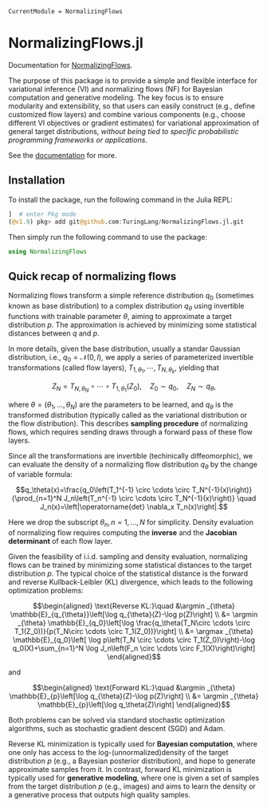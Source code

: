 ```@meta
CurrentModule = NormalizingFlows
```

# NormalizingFlows.jl

Documentation for [NormalizingFlows](https://github.com/TuringLang/NormalizingFlows.jl).


The purpose of this package is to provide a simple and flexible interface for 
variational inference (VI) and normalizing flows (NF) for Bayesian computation and generative modeling.
The key focus is to ensure modularity and extensibility, so that users can easily 
construct (e.g., define customized flow layers) and combine various components 
(e.g., choose different VI objectives or gradient estimates) 
for variational approximation of general target distributions, 
*without being tied to specific probabilistic programming frameworks or applications*. 

See the [documentation](https://turinglang.org/NormalizingFlows.jl/dev/) for more.  

## Installation
To install the package, run the following command in the Julia REPL:
```julia
]  # enter Pkg mode
(@v1.9) pkg> add git@github.com:TuringLang/NormalizingFlows.jl.git
```
Then simply run the following command to use the package:
```julia
using NormalizingFlows
```

## Quick recap of normalizing flows
Normalizing flows transform a simple reference distribution $q_0$ (sometimes known as base distribution) to 
a complex distribution $q_\theta$ using invertible functions with trainable parameter $\theta$, aiming to approximate a target distribution $p$.
The approximation is achieved by minimizing some statistical distances between $q$ and $p$.

In more details, given the base distribution, usually a standar Gaussian distribution, i.e., $q_0 = \mathcal{N}(0, I)$,
we apply a series of parameterized invertible transformations (called flow layers), $T_{1, \theta_1}, \cdots, T_{N, \theta_k}$, yielding that
```math
Z_N = T_{N, \theta_N} \circ \cdots \circ T_{1, \theta_1} (Z_0) , \quad Z_0 \sim q_0,\quad  Z_N \sim q_{\theta}, 
```
where $\theta = (\theta_1, \dots, \theta_N)$ are the parameters to be learned,
and $q_{\theta}$ is the transformed distribution (typically called as the
variational distribution or the flow distribution). 
This describes **sampling procedure** of normalizing flows, which requires
sending draws through a forward pass of these flow layers.

Since all the transformations are invertible (techinically diffeomorphic), we
can evaluate the density of a normalizing flow distribution $q_{\theta}$ by the
change of variable formula:
```math
q_\theta(x)=\frac{q_0\left(T_1^{-1} \circ \cdots \circ
T_N^{-1}(x)\right)}{\prod_{n=1}^N J_n\left(T_n^{-1} \circ \cdots \circ
T_N^{-1}(x)\right)} \quad J_n(x)=\left|\operatorname{det} \nabla_x
T_n(x)\right|.
```
Here we drop the subscript $\theta_n, n = 1, \dots, N$ for simplicity. 
Density evaluation of normalizing flow requires computing the **inverse** and the
**Jacobian determinant** of each flow layer.

Given the feasibility of i.i.d. sampling and density evaluation, normalizing
flows can be trained by minimizing some statistical distances to the target
distribution $p$. The typical choice of the statistical distance is the forward
and reverse Kullback-Leibler (KL) divergence, which leads to the following
optimization problems:
```math
\begin{aligned}
\text{Reverse KL:}\quad
&\argmin _{\theta} \mathbb{E}_{q_{\theta}}\left[\log q_{\theta}(Z)-\log p(Z)\right] \\
&= \argmin _{\theta} \mathbb{E}_{q_0}\left[\log \frac{q_\theta(T_N\circ \cdots \circ T_1(Z_0))}{p(T_N\circ \cdots \circ T_1(Z_0))}\right] \\
&= \argmax _{\theta} \mathbb{E}_{q_0}\left[ \log p\left(T_N \circ \cdots \circ T_1(Z_0)\right)-\log q_0(X)+\sum_{n=1}^N \log J_n\left(F_n \circ \cdots \circ F_1(X)\right)\right]
\end{aligned}
```
and 
```math
\begin{aligned}
\text{Forward KL:}\quad
&\argmin _{\theta} \mathbb{E}_{p}\left[\log q_{\theta}(Z)-\log p(Z)\right] \\
&= \argmin _{\theta} \mathbb{E}_{p}\left[\log q_\theta(Z)\right] 
\end{aligned}
```
Both problems can be solved via standard stochastic optimization algorithms, such as stochastic gradient descent (SGD) and Adam.

Reverse KL minimization is typically used for **Bayesian computation**, where one only
has access to the log-(unnormalized)density of the target distribution $p$ (e.g., a Bayesian posterior distribution), 
and hope to generate approximate samples from it.
In contrast, forward KL minimization is typically used for **generative
modeling**, where one is given a set of samples from the target distribution $p$ (e.g., images)
and aims to learn the density or a generative process that outputs high quality samples.


